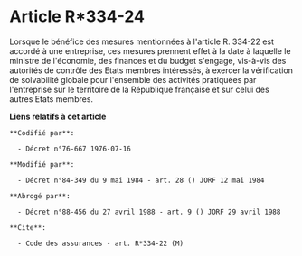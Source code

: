 # Article R*334-24

Lorsque le bénéfice des mesures mentionnées à l'article R. 334-22 est accordé à une entreprise, ces mesures prennent effet à
la date à laquelle le ministre de l'économie, des finances et du budget s'engage, vis-à-vis des autorités de contrôle des
Etats membres intéressés, à exercer la vérification de solvabilité globale pour l'ensemble des activités pratiquées par
l'entreprise sur le territoire de la République française et sur celui des autres Etats membres.

**Liens relatifs à cet article**

	**Codifié par**:

	  - Décret n°76-667 1976-07-16

	**Modifié par**:

	  - Décret n°84-349 du 9 mai 1984 - art. 28 () JORF 12 mai 1984

	**Abrogé par**:

	  - Décret n°88-456 du 27 avril 1988 - art. 9 () JORF 29 avril 1988

	**Cite**:

	  - Code des assurances - art. R*334-22 (M)
